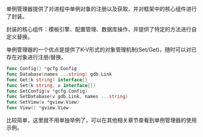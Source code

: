 单例管理器提供了对进程中单例对象的注册以及获取，并对框架中的核心组件进行了封装。

封装的核心组件：模板引擎、配置管理、数据库操作，并提供了特定的方法进行自定义替换。

单例管理器的一个优点是提供了K-V形式的对象管理机制(Set/Get)，随时可以对已存在对象进行注册/替换。

```go
func Config() *gcfg.Config
func Database(names ...string) gdb.Link
func Get(k string) interface{}
func Set(k string, v interface{})
func SetConfig(v *gcfg.Config)
func SetDatabase(v gdb.Link, names ...string)
func SetView(v *gview.View)
func View() *gview.View
```

比较简单，这里就不用单独举例了，可以在其他相关章节查看到单例管理器的使用示例。

